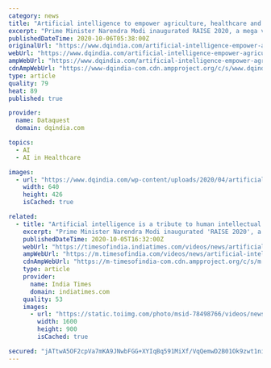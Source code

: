 ```yaml
---
category: news
title: "Artificial intelligence to empower agriculture, healthcare and education: PM at RAISE 2020"
excerpt: "Prime Minister Narendra Modi inaugurated RAISE 2020, a mega virtual summit on artificial intelligence, and spoke about how technology can empower sectors"
publishedDateTime: 2020-10-06T05:38:00Z
originalUrl: "https://www.dqindia.com/artificial-intelligence-empower-agriculture-healthcare-education-pm-raise-2020/"
webUrl: "https://www.dqindia.com/artificial-intelligence-empower-agriculture-healthcare-education-pm-raise-2020/"
ampWebUrl: "https://www.dqindia.com/artificial-intelligence-empower-agriculture-healthcare-education-pm-raise-2020/amp/"
cdnAmpWebUrl: "https://www-dqindia-com.cdn.ampproject.org/c/s/www.dqindia.com/artificial-intelligence-empower-agriculture-healthcare-education-pm-raise-2020/amp/"
type: article
quality: 79
heat: 89
published: true

provider:
  name: Dataquest
  domain: dqindia.com

topics:
  - AI
  - AI in Healthcare

images:
  - url: "https://www.dqindia.com/wp-content/uploads/2020/04/artificial-intelligence-4625878_640-1.jpg"
    width: 640
    height: 426
    isCached: true

related:
  - title: "Artificial intelligence is a tribute to human intellectual power: PM Narendra Modi at AI Summit ‘RAISE 2020’"
    excerpt: "Prime Minister Narendra Modi inaugurated 'RAISE 2020', a virtual summit on artificial intelligence on Monday. The Prime Minister said during his address, that artificial intelligence is a tribute to human intellectual power,"
    publishedDateTime: 2020-10-05T16:32:00Z
    webUrl: "https://timesofindia.indiatimes.com/videos/news/artificial-intelligence-is-a-tribute-to-human-intellectual-power-pm-narendra-modi-at-ai-summit-raise-2020/videoshow/78498766.cms"
    ampWebUrl: "https://m.timesofindia.com/videos/news/artificial-intelligence-is-a-tribute-to-human-intellectual-power-pm-narendra-modi-at-ai-summit-raise-2020/amp_videoshow/78498766.cms"
    cdnAmpWebUrl: "https://m-timesofindia-com.cdn.ampproject.org/c/s/m.timesofindia.com/videos/news/artificial-intelligence-is-a-tribute-to-human-intellectual-power-pm-narendra-modi-at-ai-summit-raise-2020/amp_videoshow/78498766.cms"
    type: article
    provider:
      name: India Times
      domain: indiatimes.com
    quality: 53
    images:
      - url: "https://static.toiimg.com/photo/msid-78498766/videos/news/artificial-intelligence-is-a-tribute-to-human-intellectual-power-pm-narendra-modi-at-ai-summit-raise-2020.jpg"
        width: 1600
        height: 900
        isCached: true

secured: "jATtwA5OF2cpVa7mKA9JNwbFGG+XYIqBq591MiXf/VqQemwD2B01Ok9zwt1niN8oBs5nN8IXx9zftUy62abcTiK6v4OXthg63a3qPtYulXkpJ4GUmyKlXTUw+R0h+9whmoRxITFHfsu8FXPpCkt3kv6IxFBsmGv9obDwMrZZY8ng3C9YgKVReTlFBtO8jhvU9SDw9FNbG8iGUNm2drvif76y4X07kQAq5nBWh0+L9ch3qEDrC6QMfY20OpSPFDhdFF72zVDv/KHBPSNgnGhrfpAmnTR0CodeiJOUYPHFd/IUc94sVZxA0elC39pFdGSSx40sNixXWcrSQOYg6f051Mx3W4czv/s6IoNt0UCginE=;eRkf8UbFsR0rFq8sc2c3FQ=="
---
```


